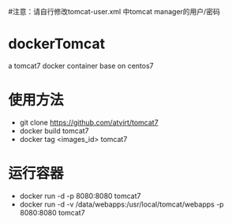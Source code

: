 #注意：请自行修改tomcat-user.xml 中tomcat manager的用户/密码

# dockerTomcat
a tomcat7 docker container base on centos7

# 使用方法
  * git clone https://github.com/atvirt/tomcat7
  * docker build tomcat7
  * docker tag \<images_id\> tomcat7
  
# 运行容器
  * docker run -d -p 8080:8080 tomcat7
  * docker run -d -v /data/webapps:/usr/local/tomcat/webapps -p 8080:8080 tomcat7
  
